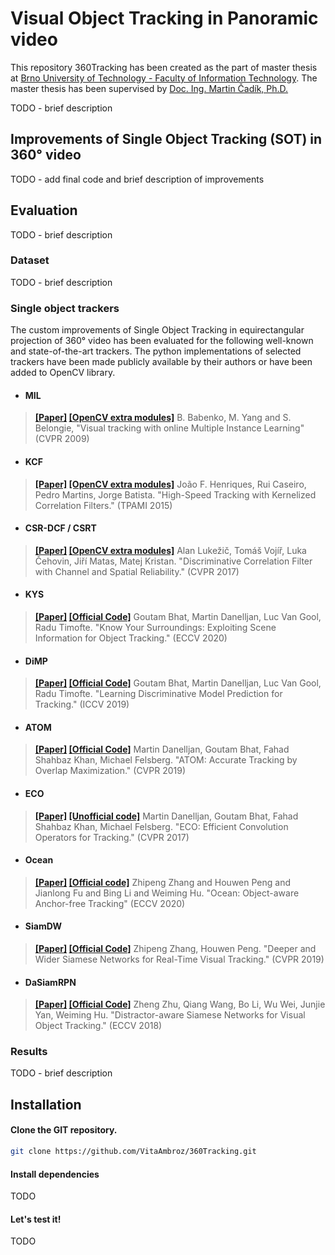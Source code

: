# Visual Object Tracking in Panoramic video

This repository 360Tracking has been created as the part of master thesis at  [Brno University of Technology - Faculty of Information Technology](https://www.fit.vut.cz/). The master thesis has been supervised by [Doc. Ing. Martin Čadík, Ph.D.](http://cadik.posvete.cz/)

TODO - brief description

## Improvements of Single Object Tracking (SOT) in 360° video

TODO - add final code and brief description of improvements



## Evaluation

TODO - brief description

### Dataset

TODO - brief description

### Single object trackers

The custom improvements of Single Object Tracking in equirectangular projection of 360° video has been evaluated for the following well-known and state-of-the-art trackers. The python implementations of selected trackers have been made publicly available by their authors or have been added to OpenCV library.

- #### MIL

> **[[Paper]](https://faculty.ucmerced.edu/mhyang/papers/cvpr09a.pdf)  [[OpenCV extra modules]](https://github.com/opencv/opencv_contrib)**
> B. Babenko, M. Yang and S. Belongie, 
> "Visual tracking with online Multiple Instance Learning" (CVPR 2009)

- #### KCF

> **[[Paper]](https://www.robots.ox.ac.uk/~joao/publications/henriques_tpami2015.pdf)  [[OpenCV extra modules]](https://github.com/opencv/opencv_contrib)**
> João F. Henriques, Rui Caseiro, Pedro Martins, Jorge Batista. 
> "High-Speed Tracking with Kernelized Correlation Filters." (TPAMI 2015)

- #### CSR-DCF / CSRT

> **[[Paper]](https://openaccess.thecvf.com/content_cvpr_2017/papers/Lukezic_Discriminative_Correlation_Filter_CVPR_2017_paper.pdf)  [[OpenCV extra modules]](https://github.com/opencv/opencv_contrib)**
> Alan Lukežič, Tomáš Vojíř, Luka Čehovin, Jiří Matas, Matej Kristan. 
> "Discriminative Correlation Filter with Channel and Spatial Reliability." (CVPR 2017)

- #### KYS

> **[[Paper]](https://arxiv.org/pdf/2003.11014.pdf)  [[Official Code]](https://github.com/visionml/pytracking)**
> Goutam Bhat, Martin Danelljan, Luc Van Gool, Radu Timofte. 
> "Know Your Surroundings: Exploiting Scene Information for Object Tracking." (ECCV 2020)

- #### DiMP


> **[[Paper]](https://arxiv.org/pdf/1904.07220)  [[Official Code]](https://github.com/visionml/pytracking)**
> Goutam Bhat, Martin Danelljan, Luc Van Gool, Radu Timofte. 
> "Learning Discriminative Model Prediction for Tracking." (ICCV 2019)

- #### ATOM


> **[[Paper]](https://arxiv.org/pdf/1811.07628)   [[Official Code]](https://github.com/visionml/pytracking)** 
> Martin Danelljan, Goutam Bhat, Fahad Shahbaz Khan, Michael Felsberg. 
> "ATOM: Accurate Tracking by Overlap Maximization." (CVPR 2019)

- #### ECO


> **[[Paper]](https://arxiv.org/pdf/1611.09224.pdf)  [[Unofficial code]](./pytracking/README.md#ECO)** 
> Martin Danelljan, Goutam Bhat, Fahad Shahbaz Khan, Michael Felsberg. 
> "ECO: Efficient Convolution Operators for Tracking." (CVPR 2017)

- #### Ocean

> **[[Paper]](https://arxiv.org/pdf/2006.10721.pdf)  [[Official code]](https://github.com/researchmm/TracKit)**
> Zhipeng Zhang and Houwen Peng and Jianlong Fu and Bing Li and Weiming Hu. 
> "Ocean: Object-aware Anchor-free Tracking" (ECCV 2020)

- #### SiamDW

> **[[Paper]](https://openaccess.thecvf.com/content_CVPR_2019/papers/Zhang_Deeper_and_Wider_Siamese_Networks_for_Real-Time_Visual_Tracking_CVPR_2019_paper.pdf)  [[Official Code]](https://github.com/researchmm/TracKit)**
> Zhipeng Zhang, Houwen Peng. 
> "Deeper and Wider Siamese Networks for Real-Time Visual Tracking." (CVPR 2019)

- #### DaSiamRPN

> **[[Paper]](https://openaccess.thecvf.com/content_ECCV_2018/papers/Zheng_Zhu_Distractor-aware_Siamese_Networks_ECCV_2018_paper.pdf)  [[Official Code]](https://github.com/foolwood/DaSiamRPN)**
> Zheng Zhu, Qiang Wang, Bo Li, Wu Wei, Junjie Yan, Weiming Hu. 
> "Distractor-aware Siamese Networks for Visual Object Tracking." (ECCV 2018)

### Results

TODO - brief description



## Installation

#### Clone the GIT repository.  

```bash
git clone https://github.com/VitaAmbroz/360Tracking.git
```

#### Install dependencies

TODO

#### Let's test it!

TODO